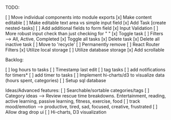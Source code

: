 TODO:

[ ] Move individual components into module exports
[x] Make content editable
  [ ] Make editable text area vs simple input field
[x] Add Task
  [create nested-tasks]
 [ ] Add additional fields to form field
 [x] Input Validation
   [ ] More robust input check than just checking for " "
[x] Toggle task
[ ] Filters --> All, Active, Completed
[x] Toggle all tasks
[x] Delete task
[x] Delete all inactive task
[ ] Move to 'recycle'
[ ] Permanently remove
[ ] React Router Filters
[x] Utilize local storage
[ ] Utilize database storage
[x] Add scrollable

Backlog:

[ ] log hours to tasks
[ ] Timestamp last edit
[ ] tag tasks
  [ ] add notifications for timers*
[ ] add timer to tasks
[ ] Implement hi-charts/d3 to visualize data (hours spent, categories)
[ ] Setup sql database

Ideas/Advanced features:
[ ] Searchable/sortable categories/tags
[ ] Category ideas --> Review rescue time breakdowns. Entertainment, reading, active learning, passive learning, fitness, exercise, food
  [ ] track mood/emotion --> productive, tired, sad, focused, creative, frustrated
[ ] Allow drag drop ui
[ ] Hi-charts, D3 visualization
